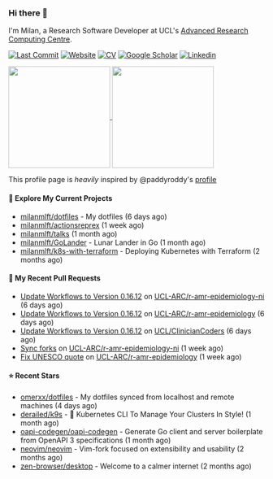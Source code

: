 ### Hi there 👋

I'm Milan, a Research Software Developer at UCL's [Advanced Research Computing
Centre](https://www.ucl.ac.uk/advanced-research-computing/advanced-research-computing-centre).

[![Last Commit](https://img.shields.io/github/last-commit/milanmlft/milanmlft?label=updated)](https://github.com/milanmlft)
[![Website](https://img.shields.io/badge/GitHub%20Pages-222?logo=githubpages&logoColor=fff&style=for-the-badge&style=flat)](https://milanmlft.dev)
[![CV](https://img.shields.io/badge/CV-PDF-pink.svg)](https://milanmlft.netlify.app/uploads/resume.pdf)
[![Google Scholar](https://img.shields.io/badge/Google%20Scholar-4285F4?logo=googlescholar&logoColor=fff&style=for-the-badge&style=flat)](https://scholar.google.com/citations?user=LwW40HQAAAAJ&hl=en)
[![Linkedin](https://img.shields.io/badge/LinkedIn-0A66C2?logo=linkedin&logoColor=fff&style=for-the-badge&style=flat)](http://www.linkedin.com/in/milan-malfait)


<a href="https://github.com/milanmlft/milanmlft#gh-dark-mode-only">
  <img height=200 align="center" src="https://github-readme-stats-paddyroddy.vercel.app/api?username=milanmlft&disable_animations=true&hide_border=true&hide_title=true&include_all_commits=true&rank_icon=github&show=prs_merged,reviews&show_icons=true&theme=tokyonight" />
</a>


<a href="https://github.com/milanmlft/milanmlft#gh-light-mode-only">
  <img height=200 align="center" src="https://github-readme-stats-paddyroddy.vercel.app/api?username=milanmlft&disable_animations=true&hide_border=true&hide_title=true&include_all_commits=true&rank_icon=github&show=prs_merged,reviews&show_icons=true&theme=default" />
</a>

This profile page is _heavily_ inspired by @paddyroddy's [profile](https://github.com/paddyroddy/paddyroddy)

#### 👷 Explore My Current Projects

- [milanmlft/dotfiles](https://github.com/milanmlft/dotfiles) - My dotfiles
  (6 days ago)
- [milanmlft/actionsreprex](https://github.com/milanmlft/actionsreprex)
  (1 week ago)
- [milanmlft/talks](https://github.com/milanmlft/talks)
  (1 month ago)
- [milanmlft/GoLander](https://github.com/milanmlft/GoLander) - Lunar Lander in Go
  (1 month ago)
- [milanmlft/k8s-with-terraform](https://github.com/milanmlft/k8s-with-terraform) - Deploying Kubernetes with Terraform
  (2 months ago)

#### 🔨 My Recent Pull Requests

- [Update Workflows to Version 0.16.12](https://github.com/UCL-ARC/r-amr-epidemiology-ni/pull/7) on [UCL-ARC/r-amr-epidemiology-ni](https://github.com/UCL-ARC/r-amr-epidemiology-ni)
  (6 days ago)
- [Update Workflows to Version 0.16.12](https://github.com/UCL-ARC/r-amr-epidemiology/pull/69) on [UCL-ARC/r-amr-epidemiology](https://github.com/UCL-ARC/r-amr-epidemiology)
  (6 days ago)
- [Update Workflows to Version 0.16.12](https://github.com/UCL/ClinicianCoders/pull/58) on [UCL/ClinicianCoders](https://github.com/UCL/ClinicianCoders)
  (6 days ago)
- [Sync forks](https://github.com/UCL-ARC/r-amr-epidemiology-ni/pull/6) on [UCL-ARC/r-amr-epidemiology-ni](https://github.com/UCL-ARC/r-amr-epidemiology-ni)
  (1 week ago)
- [Fix UNESCO quote](https://github.com/UCL-ARC/r-amr-epidemiology/pull/68) on [UCL-ARC/r-amr-epidemiology](https://github.com/UCL-ARC/r-amr-epidemiology)
  (1 week ago)

#### ⭐ Recent Stars

- [omerxx/dotfiles](https://github.com/omerxx/dotfiles) - My dotfiles synced from localhost and remote machines
  (4 days ago)
- [derailed/k9s](https://github.com/derailed/k9s) - 🐶 Kubernetes CLI To Manage Your Clusters In Style!
  (1 month ago)
- [oapi-codegen/oapi-codegen](https://github.com/oapi-codegen/oapi-codegen) - Generate Go client and server boilerplate from OpenAPI 3 specifications
  (1 month ago)
- [neovim/neovim](https://github.com/neovim/neovim) - Vim-fork focused on extensibility and usability
  (2 months ago)
- [zen-browser/desktop](https://github.com/zen-browser/desktop) - Welcome to a calmer internet
  (2 months ago)
